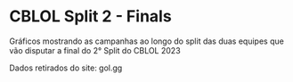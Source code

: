# CBLOL Split 2 - Finals

Gráficos mostrando as campanhas ao longo do split das duas equipes que vão disputar a final do 2° Split do CBLOL 2023

Dados retirados do site: gol.gg
